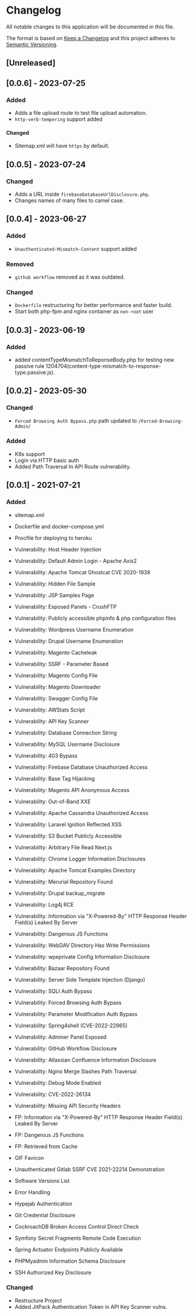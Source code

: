 # Changelog

All notable changes to this application will be documented in this file.

The format is based on [Keep a Changelog](https://keepachangelog.com/en/1.0.0/) and this project adheres
to [Semantic Versioning](https://semver.org/spec/v2.0.0.html).


## [Unreleased]

## [0.0.6] - 2023-07-25

### Added
- Adds a file upload route to test file upload automation.
- `http-verb-tempering` support added

#### Changed
- Sitemap.xml will have `https` by default.

## [0.0.5] - 2023-07-24
### Changed
- Adds a URL inside `firebaseDatabaseUrlDisclosure.php`.
- Changes names of many files to camel case.

## [0.0.4] - 2023-06-27
### Added
- `Unauthenticated-Mismatch-Content` support added
### Removed
- `github workflow` removed as it was outdated.

### Changed
- `Dockerfile` restructuring for better performance and faster build.
- Start both php-fpm and nginx container as `non-root` user


## [0.0.3] - 2023-06-19
### Added
- added contentTypeMismatchToReponseBody.php for testing new passive rule 1204704(content-type-mismatch-to-response-type.passive.js).

## [0.0.2] - 2023-05-30

### Changed
- `Forced Browsing Auth Bypass.php` path updated to `/Forced-Browsing-Admin/`

### Added
- K8s support
- Login via HTTP basic auth
- Added Path Traversal In API Route vulnerability.

## [0.0.1] - 2021-07-21
### Added
- sitemap.xml
- Dockerfile and docker-compose.yml
- Procfile for deploying to heroku
- Vulnerability: Host Header Injection
- Vulnerability: Default Admin Login - Apache Axis2
- Vulnerability: Apache Tomcat Ghostcat CVE 2020-1938
- Vulnerability: Hidden File Sample
- Vulnerability: JSP Samples Page
- Vulnerability: Exposed Panels - CrushFTP
- Vulnerability: Publicly accessible phpinfo & php configuration files
- Vulnerability: Wordpress Username Enumeration
- Vulnerability: Drupal Username Enumeration
- Vulnerability: Magento Cacheleak
- Vulnerability: SSRF - Parameter Based
- Vulnerability: Magento Config File
- Vulnerability: Magento Downloader
- Vulnerability: Swagger Config File
- Vulnerability: AWStats Script
- Vulnerability: API Key Scanner
- Vulnerability: Database Connection String
- Vulnerability: MySQL Username Disclosure
- Vulnerability: 403 Bypass
- Vulnerability: Firebase Database Unauthorized Access
- Vulnerability: Base Tag Hijacking
- Vulnerability: Magento API Anonymous Access
- Vulnerability: Out-of-Band XXE
- Vulnerability: Apache Cassandra Unauthorized Access
- Vulnerability: Laravel Ignition Reflected XSS
- Vulnerability: S3 Bucket Publicly Accessible
- Vulnerability: Arbitrary File Read Next.js
- Vulnerability: Chrome Logger Information Disclosures
- Vulnerability: Apache Tomcat Examples Directory
- Vulnerability: Merurial Repository Found
- Vulnerability: Drupal backup_migrate
- Vulnerability: Log4j RCE
- Vulnerability: Information via "X-Powered-By" HTTP Response Header Field(s) Leaked By Server
- Vulnerability: Dangerous JS Functions
- Vulnerability: WebDAV Directory Has Write Permissions
- Vulnerability: wpeprivate Config Information Disclosure
- Vulnerability: Bazaar Repository Found
- Vulnerability: Server Side Template Injection (Django)
- Vulnerability: SQLI Auth Bypass
- Vulnerability: Forced Browsing Auth Bypass
- Vulnerability: Parameter Modification Auth Bypass
- Vulnerability: Spring4shell (CVE-2022-22965)
- Vulnerability: Adminer Panel Exposed
- Vulnerability: GitHub Workflow Disclosure
- Vulnerability: Atlassian Confluence Information Disclosure
- Vulnerability: Nginx Merge Slashes Path Traversal
- Vulnerability: Debug Mode Enabled
- Vulnerability: CVE-2022-26134
- Vulnerability: Missing API Security Headers

- FP: Information via "X-Powered-By" HTTP Response Header Field(s) Leaked By Server
- FP: Dangerous JS Functions
- FP: Retrieved from Cache
- GIF Favicon
- Unauthenticated Gitlab SSRF CVE 2021-22214 Demonstration
- Software Versions List
- Error Handling
- Hypejab Authentication
- Git Credential Disclosure
- CockroachDB Broken Access Control Direct Check
- Symfony Secret Fragments Remote Code Execution
- Spring Actuator Endpoints Publicly Available
- PHPMyadmin Information Schema Disclosure
- SSH Authorized Key Disclosure

### Changed
- Restructure Project
- Added JitPack Authentication Token in API Key Scanner vulns.
